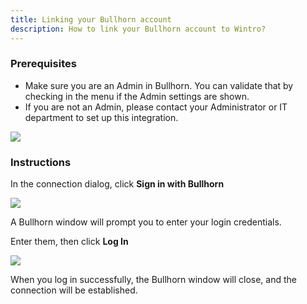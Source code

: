 ```yaml
---
title: Linking your Bullhorn account
description: How to link your Bullhorn account to Wintro?
---
```


### Prerequisites

*   Make sure you are an Admin in Bullhorn. You can validate that by checking in the menu if the Admin settings are shown.
*   If you are not an Admin, please contact your Administrator or IT department to set up this integration.

![](https://help.kombo.dev/hc/article_attachments/17847333745297)

### Instructions

In the connection dialog, click **Sign in with Bullhorn**

![](https://help.kombo.dev/hc/article_attachments/17847430282897)

A Bullhorn window will prompt you to enter your login credentials.

Enter them, then click **Log In**

![](https://help.kombo.dev/hc/article_attachments/17847491365649)

When you log in successfully, the Bullhorn window will close, and the connection will be established.